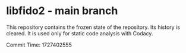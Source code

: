 # libfido2 - main branch

This repository contains the frozen state of the repository.
Its history is cleared. It is used only for static code
analysis with Codacy.

Commit Time: 1727402555